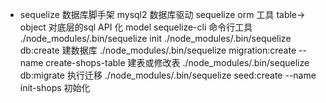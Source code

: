 - sequelize 数据库脚手架
mysql2  数据库驱动
sequelize orm 工具 table-> object 
对底层的sql API 化 model 
sequelize-cli 命令行工具
./node_modules/.bin/sequelize init
./node_modules/.bin/sequelize db:create 建数据库
./node_modules/.bin/sequelize migration:create --name create-shops-table 建表或修改表 
./node_modules/.bin/sequelize db:migrate 执行迁移
./node_modules/.bin/sequelize seed:create --name init-shops 初始化

